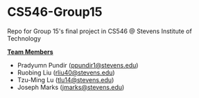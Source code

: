 
# CS546-Group15

Repo for Group 15's final project in CS546 @ Stevens Institute of Technology

**<u>Team Members</u>**

- Pradyumn Pundir (ppundir1@stevens.edu)
- Ruobing Liu (rliu40@stevens.edu)
- Tzu-Ming Lu (tlu14@stevens.edu)
- Joseph Marks (jmarks@stevens.edu)
